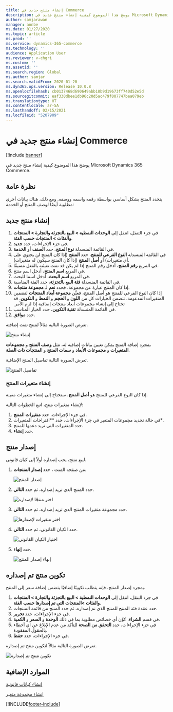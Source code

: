 ```yaml
---
title: إنشاء منتج جديد في Commerce
description: يوضح هذا الموضوع كيفية إنشاء منتج جديد في Microsoft Dynamics 365 Commerce.
author: samjarawan
manager: annbe
ms.date: 01/27/2020
ms.topic: article
ms.prod: ''
ms.service: dynamics-365-commerce
ms.technology: ''
audience: Application User
ms.reviewer: v-chgri
ms.custom: ''
ms.assetid: ''
ms.search.region: Global
ms.author: samjar
ms.search.validFrom: 2020-01-20
ms.dyn365.ops.version: Release 10.0.8
ms.openlocfilehash: cb0137468d690649abb18b9d19673ff740d52e5d
ms.sourcegitcommit: eaf330dbee1db96c20d5ac479f007747bea079eb
ms.translationtype: HT
ms.contentlocale: ar-SA
ms.lasthandoff: 02/15/2021
ms.locfileid: "5207909"
---
```

# <a name="create-a-new-product-in-commerce"></a>إنشاء منتج جديد في Commerce


[!include [banner](includes/banner.md)]

يوضح هذا الموضوع كيفية إنشاء منتج جديد في Microsoft Dynamics 365 Commerce.

## <a name="overview"></a>نظرة عامة

يتحدد المنتج بشكل أساسي بواسطة رقمه واسمه ووصفه. ومع ذلك، هناك بيانات أخرى مطلوبة أيضًا لوصف المنتج أو الخدمة:

## <a name="create-a-new-product"></a>إنشاء منتج جديد

1. في جزء التنقل، انتقل إلى **الوحدات النمطية \> البيع بالتجزئة والتجارة \> المنتجات والفئات \> المنتجات حسب الفئة**.
1. في جزء الإجراءات، حدد **جديد**.
1. في القائمة المنسدلة **نوع المنتج**، حدد **الصنف** أو **الخدمة**.
1. في القائمة المنسدلة **النوع الفرعي للمنتج**، حدد **المنتج** (إذا كان المنتج لن يحتوي على أي متغيرات) أو **أصل المنتج** (إذا كان المنتج سيكون له متغيرات).
1. في المربع **رقم المنتج**، أدخل رقم المنتج إذا لم يكن قد تمت تعبئته بالفعل مسبقًا.
1. في المربع **اسم المنتج**، أدخل اسم منتج.
1. في المربع **اسم البحث**، أدخل اسما للبحث.
1. في القائمة المنسدلة **فئة البيع بالتجزئة**، حدد الفئة المناسبة.
1. إذا كان المنتج عبارة عن مجموعة، فحدد **نعم** لـ **مجموعة منتجات**.
1. إذا كان النوع الفرعي للمنتج هو أصل المنتج، فعيِّن **‏‫مجموعة أبعاد المنتجات** لتضمين المتغيرات المدعومة. تتضمن الخيارات كل من **اللون** و **الحجم** و **النمط** و **التكوين**. قد تحتاج إلى إنشاء مجموعات أبعاد منتجات إضافية إذا لزم الأمر.
1. في القائمة المنسدلة **تقنية التكوين**، حدد الخيار المناسب.
1. حدد **موافق**.

تعرض الصورة التالية مثالاً لمنتج تمت إضافته.

![إنشاء منتج](media/create-new-product.png)

بمجرد إضافة المنتج يمكن تعيين بيانات إضافية له، مثل **وصف المنتج** و **مجموعات المتغيرات** و **مجموعات الأبعاد** و **سمات المنتج** و **المنتجات ذات الصلة**.

تعرض الصورة التالية تفاصيل المنتج الإضافية.

![تفاصيل المنتج](media/create-new-product-2.png)

### <a name="create-product-variants"></a>إنشاء متغيرات المنتج

إذا كان النوع الفرعي للمنتج هو **أصل المنتج**، ستحتاج إلى إنشاء متغيرات معينة. 

لإنشاء متغيرات منتج، اتبع الخطوات التالية:

1. في جزء الإجراءات، حدد **متغيرات المنتج**.
1. في حالة تحديد مجموعات المتغير في جزء الإجراءات، حدد **‏‫اقتراحات المتغيرات‬*.
1. حدد المتغيرات التي تريد دعمها للمنتج.
1. حدد **إنشاء**.

## <a name="release-a-product"></a>إصدار منتج

لبيع منتج، يجب إصداره أولاً إلى كيان قانوني.

1. من صفحة المنت ، حدد **إصدار المنتجات**.

    ![إصدار المنتج](media/create-new-product-3.png)

1. حدد المنتج الذي تريد إصداره، ثم حدد **التالي**.

    ![اختر منتجًا لإصداره](media/create-new-product-4.png)

1. حدد مجموعة متغيرات المنتج الذي تريد إصداره، ثم حدد **التالي**.

    ![اختر متغيرات لإصدارها](media/create-new-product-5.png)

1. حدد الكيان القانوني، ثم حدد **التالي**.

    ![اختيار الكيان القانوني](media/create-new-product-6.png)

1. حدد **إنهاء**.

    ![إنهاء إصدار المنتج](media/create-new-product-7.png)

## <a name="configure-a-released-product"></a>تكوين منتج تم إصداره

بمجرد إصدار المنتج، فإنه يتطلب تكوينًا إضافيًا يتضمن إضافة سعر إلى المنتج.

1. في جزء التنقل، انتقل إلى **الوحدات النمطية \> البيع بالتجزئة والتجارة \> المنتجات والفئات \>المنتجات التي تم إصدارها حسب الفئة**.
1. حدد عقدة فئة المنتج للمنتج الذي تم إصداره، ثم حدد المنتج من قائمة المنتجات.
1. في جزء الإجراءات، حدد **تحرير**.
1. في قسم **الشراء**، كوِّن أي خصائص مطلوبة بما في ذلك **الوحدة** و **السعر** و **الكمية**.
1. في جزء الإجراءات، حدد **التحقق من الصحة** للتأكد من عدم الإبلاغ عن أي أخطاء بالحقول المفقودة.
1. في جزء الإجراءات، حدد **حفظ**.

تعرض الصورة التالية مثالاً لتكوين منتج تم إصداره.

![تكوين منتج تم إصداره](media/create-new-product-8.png)

## <a name="additional-resources"></a>الموارد الإضافية

[إنشاء كيانات قانونية](channels-legal-entities.md)

[إنشاء مجموعة متغير](create-variant-group.md) 


[!INCLUDE[footer-include](../includes/footer-banner.md)]